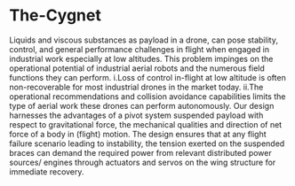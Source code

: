 # The-Cygnet
Liquids and viscous substances as payload in a drone, can pose stability, control, and general performance challenges in flight when engaged in industrial work especially at low altitudes.  This problem impinges on the operational potential of industrial aerial robots and the numerous field functions they can perform.  i.Loss of control in-flight at low altitude is often non-recoverable for most industrial drones in the market today.   ii.The operational recommendations and collision avoidance capabilities limits the type of aerial work these drones can perform autonomously.  Our design harnesses the advantages of a pivot system suspended payload with respect to gravitational force, the mechanical qualities and direction of net force of a body in (flight) motion.  The design ensures that at any flight failure scenario leading to instability, the tension exerted on the suspended braces can demand the required power from relevant distributed power sources/ engines through actuators and servos on the wing structure for immediate recovery.
